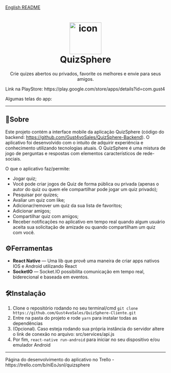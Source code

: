 [English README](https://github.com/Gust4voSales/QuizSphere-Cliente/blob/master/README-ENGLISH.md)
<h1 align="center">
<img src="https://i.imgur.com/HMr0tyZ.png" alt="icon" height="100">
<br>
QuizSphere
</h1>

<p align="center">Crie quizes abertos ou privados, favorite os melhores e envie para seus amigos.</p>
<p>Link na PlayStore: https://play.google.com/store/apps/details?id=com.gust4</p>

Algumas telas do app:
<div>

</div>

<hr />

## 📜Sobre
Este projeto contém a interface mobile da aplicação QuizSphere (código do backend: https://github.com/Gust4voSales/QuizSphere-Backend).
O aplicativo foi desenvolvido com o intuito de adquirir experiência e conhecimento utilizando tecnologias atuais. O QuizSphere é uma mistura de jogo de perguntas e respostas com elementos característicos de rede-sociais. 

O que o aplicativo faz/permite:
 - Jogar quiz;
 - Você pode criar jogos de Quiz de forma pública ou privada (apenas o autor do quiz ou quem ele compartilhar pode jogar um quiz privado);
 - Pesquisar por quizes;
 - Avaliar um quiz com like;
 - Adicionar/remover um quiz da sua lista de favoritos;
 - Adicionar amigos;
 - Compartilhar quiz com amigos;
 - Receber notificações no aplicativo em tempo real quando algum usuário aceita sua solicitação de amizade ou quando compartilham um quiz com você.


## ⚙Ferramentas
[//]: # (Add the features of your project here:)
- **React Native** — Uma lib que provê uma maneira de criar apps nativos IOS e Android utilizando React
- **SocketIO** — Socket.IO possibilita comunicação em tempo real, biderecional e baseada em eventos.

## 🛠Instalação
1. Clone o repositório rodando no seu terminal/cmd ````git clone https://github.com/Gust4voSales/QuizSphere-Cliente.git ```` 
2. Entre na pasta do projeto e rode ```yarn``` para instalar todas as dependências
3. (Opcional). Caso esteja rodando sua própria instância do servidor altere o link de conexão no arquivo: src/services/api.js
3. Por fim,  ```react-native run-android``` para iniciar no seu dispositivo e/ou emulador Android

<hr />
Página do desenvolvimento do aplicativo no Trello - https://trello.com/b/niEoJsnl/quizsphere

